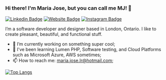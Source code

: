 ### Hi there! I'm Maria Jose, but you can call me MJ! 👋


[![Linkedin Badge](https://img.shields.io/badge/-LinkedIn-0A66C2?logo=linkedin&logoColor=white&style=flat)](https://www.linkedin.com/in/maria-jose-lr/)
[![Website Badge](https://img.shields.io/badge/-Portfolio-FF7139?logo=firefox&logoColor=white&style=flat)](http://mariajoselr.com/)
[![Instagram Badge](https://img.shields.io/badge/-Instagram-E4405F?logo=instagram&logoColor=white&style=flat)](https://www.instagram.com/mariajo.webp/)

I’m a software developer and designer based in London, Ontario. I like to create pleasant, beautiful, and functional stuff.

- 🔭 I’m currently working on something super cool;
- 🌱 I've been learning Lumen PHP, Software testing, and Cloud Platforms such as Microsoft Azure, AWS sometimes;
- 📫 How to reach me: maria.jose.lr@hotmail.com;

[![Top Langs](https://github-readme-stats.vercel.app/api/top-langs/?username=kiboumi&layout=compact&theme=dracula)](https://github.com/anuraghazra/github-readme-stats)

